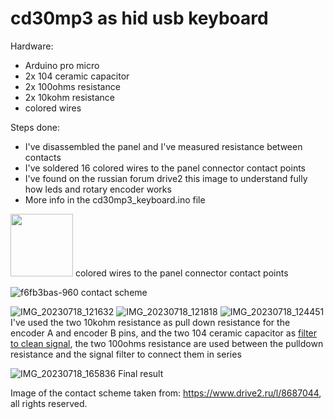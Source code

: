 # cd30mp3 as hid usb keyboard

Hardware:
- Arduino pro micro
- 2x 104 ceramic capacitor
- 2x 100ohms resistance
- 2x 10kohm resistance
- colored wires

Steps done:
- I've disassembled the panel and I've measured resistance between contacts
- I've soldered 16 colored wires to the panel connector contact points
- I've found on the russian forum drive2 this image to understand fully how leds and rotary encoder works
- More info in the cd30mp3_keyboard.ino file

<img src="https://github.com/Gioee/cd30mp3_keyboard/assets/48024736/86b0b80c-f59a-4a22-a479-239a9194c31b" width="100">
colored wires to the panel connector contact points

![f6fb3bas-960](https://github.com/Gioee/cd30mp3_keyboard/assets/48024736/5cb8f3ed-896e-4d44-acbd-a43ea1d80ca5)
contact scheme

![IMG_20230718_121632](https://github.com/Gioee/cd30mp3_keyboard/assets/48024736/c453d9f6-32de-4578-b4e0-0582905fd950)
![IMG_20230718_121818](https://github.com/Gioee/cd30mp3_keyboard/assets/48024736/220fbf40-086b-4a47-a7bf-d7b8ba2df210)
![IMG_20230718_124451](https://github.com/Gioee/cd30mp3_keyboard/assets/48024736/43fbb4fb-03ab-4a6d-af9b-a687e0db3199)
I've used the two 10kohm resistance as pull down resistance for the encoder A and encoder B pins, and the two 104 ceramic capacitor as [filter to clean signal](https://www.arrow.com/en/research-and-events/articles/using-capacitors-to-filter-electrical-noise), the two 100ohms resistance are used between the pulldown resistance and the signal filter to connect them in series

![IMG_20230718_165836](https://github.com/Gioee/cd30mp3_keyboard/assets/48024736/e96e1d49-aae8-496d-837a-a722018118a9)
Final result

Image of the contact scheme taken from: https://www.drive2.ru/l/8687044, all rights reserved.

